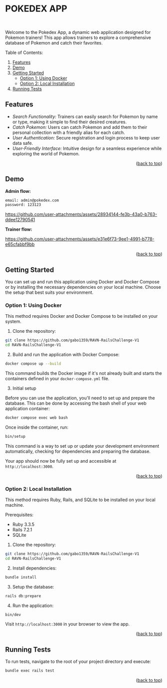 <a name="readme-top"></a>

# POKEDEX APP

<br />

Welcome to the Pokedex App, a dynamic web application designed for Pokemon trainers! This app allows trainers to explore a comprehensive database of Pokemon and catch their favorites.

Table of Contents:

<ol>
  <li><a href="#features">Features</a></li>
  <li><a href="#demo">Demo</a></li>
  <li>
    <a href="#getting-started">Getting Started</a>
    <ul>
      <li><a href="#option-1">Option 1: Using Docker</a></li>
      <li><a href="#option-2">Option 2: Local Installation</a></li>
    </ul>
  </li>
  <li><a href="#running-tests">Running Tests</a></li>
</ol>

## Features <a name="features"></a>

* *Search Functionality:* Trainers can easily search for Pokemon by name or type, making it simple to find their desired creatures.
* *Catch Pokemon:* Users can catch Pokemon and add them to their personal collection with a friendly alias for each catch.
* *User Authentication:* Secure registration and login process to keep user data safe.
* *User-Friendly Interface:* Intuitive design for a seamless experience while exploring the world of Pokemon.

<p align="right">(<a href="#readme-top">back to top</a>)</p>

## Demo <a name="demo"></a>

<b>Admin flow:</b>

```sh
email: admin@pokedex.com
password: 123123
```

https://github.com/user-attachments/assets/28934144-fe3b-43a0-b763-ddee12790541

<b>Trainer flow:</b>

https://github.com/user-attachments/assets/e31e6f73-9ee1-4991-b778-e65cfabbf9bb

<p align="right">(<a href="#readme-top">back to top</a>)</p>

## Getting Started <a name="getting-started"></a>

You can set up and run this application using Docker and Docker Compose or by installing the necessary dependencies on your local machine. Choose the setup that best suits your environment.

### Option 1: Using Docker <a name="option-1"></a>

This method requires Docker and Docker Compose to be installed on your system.

1. Clone the repository:

```sh
git clone https://github.com/gabo1359/RAVN-RailsChallenge-V1
cd RAVN-RailsChallenge-V1
```

2. Build and run the application with Docker Compose:
 
```sh
docker compose up --build
```

This command builds the Docker image if it's not already built and starts the containers defined in your `docker-compose.yml` file.

3. Initial setup

Before you can use the application, you'll need to set up and prepare the database. This can be done by accessing the bash shell of your web application container:

```sh
docker compose exec web bash
```

Once inside the container, run:

```sh
bin/setup
```

This command is a way to set up or update your development environment automatically, checking for dependencies and preparing the database.

Your app should now be fully set up and accessible at `http://localhost:3000`.

<p align="right">(<a href="#readme-top">back to top</a>)</p>

### Option 2: Local Installation  <a name="option-2"></a>

This method requires Ruby, Rails, and SQLite to be installed on your local machine.

Prerequisites:
* Ruby 3.3.5
* Rails 7.2.1
* SQLite

1. Clone the repository:

```sh
git clone https://github.com/gabo1359/RAVN-RailsChallenge-V1
cd RAVN-RailsChallenge-V1
```

2. Install dependencies:

```sh
bundle install
```

3. Setup the database:

```sh
rails db:prepare
```

4. Run the application:

```sh
bin/dev
```

Visit `http://localhost:3000` in your browser to view the app.

<p align="right">(<a href="#readme-top">back to top</a>)</p>

## Running Tests <a name="running-tests"></a>

To run tests, navigate to the root of your project directory and execute:

```sh
bundle exec rails test
```

<p align="right">(<a href="#readme-top">back to top</a>)</p>

